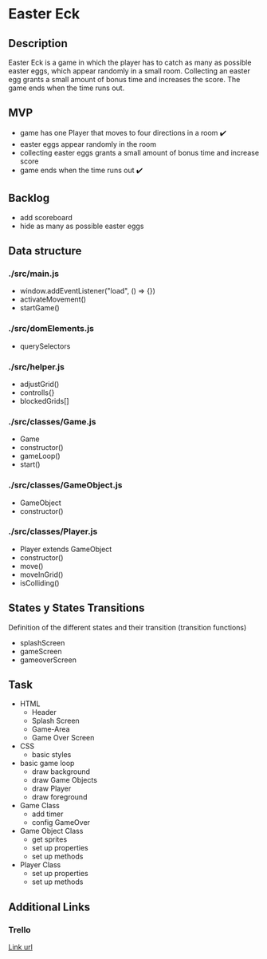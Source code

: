 # Easter Eck


## Description
Easter Eck is a game in which the player has to catch as many as possible easter eggs, which appear randomly in a small room. Collecting an easter egg grants a small amount of bonus time and increases the score. The game ends when the time runs out.


## MVP
- game has one Player that moves to four directions in a room :heavy_check_mark:
- easter eggs appear randomly in the room
- collecting easter eggs grants a small amount of bonus time and increase score
- game ends when the time runs out :heavy_check_mark:


## Backlog
- add scoreboard
- hide as many as possible easter eggs


## Data structure

### ./src/main.js
- window.addEventListener("load", () => {})
- activateMovement()
- startGame()

### ./src/domElements.js
- querySelectors

### ./src/helper.js
- adjustGrid()
- controlls{}
- blockedGrids[]

### ./src/classes/Game.js
- Game
- constructor()
- gameLoop()
- start()

### ./src/classes/GameObject.js
- GameObject
- constructor()
  
### ./src/classes/Player.js
- Player extends GameObject
- constructor()
- move()
- moveInGrid()
- isColliding()


## States y States Transitions
Definition of the different states and their transition (transition functions)

- splashScreen
- gameScreen
- gameoverScreen


## Task
- HTML
  - Header
  - Splash Screen
  - Game-Area
  - Game Over Screen
- CSS
  - basic styles
- basic game loop
  - draw background
  - draw Game Objects
  - draw Player
  - draw foreground
- Game Class
  - add timer
  - config GameOver
- Game Object Class
  - get sprites
  - set up properties
  - set up methods
- Player Class
  - set up properties
  - set up methods


## Additional Links


### Trello
[Link url](https://trello.com/b/7D6vcrSW/easter-eck)

